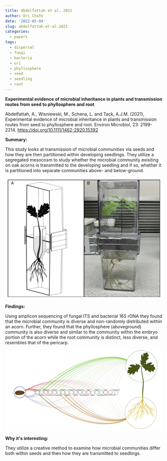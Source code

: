 ```yaml
---
title: Abdelfattah et al. 2021
author: Ori Chafe
date: '2022-05-04'
slug: abdelfattah-et-al-2021
categories:
  - papers
tags:
  - dispersal
  - fungi
  - bacteria
  - ori
  - phyllosphere
  - seed
  - seedling
  - root
---
```


**Experimental evidence of microbial inheritance in plants and transmission routes from seed to phyllosphere and root**

Abdelfattah, A., Wisniewski, M., Schena, L. and Tack, A.J.M. (2021), Experimental evidence of microbial inheritance in plants and transmission routes from seed to phyllosphere and root. Environ Microbiol, 23: 2199-2214. https://doi.org/10.1111/1462-2920.15392

**Summary:**

This study looks at transmission of microbial communities via seeds and how they are then partitioned within developing seedlings. They utilize a segregated mesocosm to study whether the microbial community exisiting on oak acorns is transmitted to the developing seedling and if so, whether it is partitioned into separate communities above- and below-ground.

<img src="fig_2.jpg" alt = ""/>

**Findings:**

Using amplicon sequencing of fungal ITS and bacterial 16S rDNA they found that the microbial community is diverse and non-randomly distributed within an acorn. Further, they found that the phyllosphere (aboveground) community is also diverse and similar to the community within the embryo portion of the acorn while the root community is distinct, less diverse, and resembles that of the pericarp.

<img src="fig_8.jpg" alt = ""/>

**Why it's interesting:**

They utilize a creative method to examine how microbial communities differ both within seeds and then how they are transmitted to seedlings.